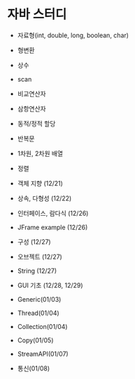 # 자바 스터디

- 자료형(int, double, long, boolean, char)
- 형변환
- 상수
- scan
- 비교연산자
- 삼항연산자
- 동적/정적 할당
- 반복문
- 1차원, 2차원 배열
- 정렬

- 객체 지향 (12/21)
- 상속, 다형성 (12/22)
- 인터페이스, 람다식 (12/26)
- JFrame example (12/26)
- 구성 (12/27)
- 오브젝트 (12/27)
- String (12/27)
- GUI 기초 (12/28, 12/29)
- Generic(01/03)
- Thread(01/04)
- Collection(01/04)
- Copy(01/05)
- StreamAPI(01/07)
- 통신(01/08)